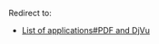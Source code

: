 Redirect to:

*   [List of applications#PDF and DjVu](/index.php/List_of_applications#PDF_and_DjVu "List of applications")